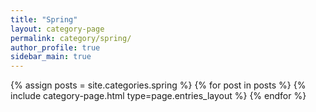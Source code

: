 ```yaml
---
title: "Spring"
layout: category-page
permalink: category/spring/
author_profile: true
sidebar_main: true
---
```



{% assign posts = site.categories.spring %}
{% for post in posts %} {% include category-page.html type=page.entries_layout %} {% endfor %}
